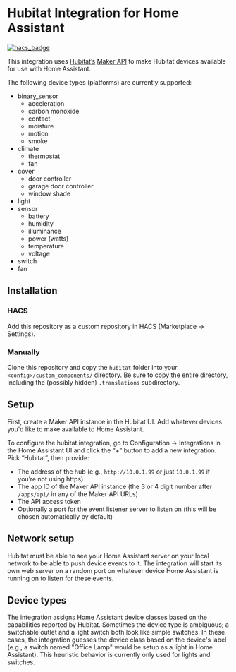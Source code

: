 # Hubitat Integration for Home Assistant

[![hacs_badge](https://img.shields.io/badge/HACS-Custom-orange.svg)](https://github.com/custom-components/hacs)

This integration uses [Hubitat’s](hubitat.com) [Maker API](https://docs.hubitat.com/index.php?title=Hubitat™_Maker_API) to make Hubitat devices available for use with Home Assistant.

The following device types (platforms) are currently supported:

- binary_sensor
  - acceleration
  - carbon monoxide
  - contact
  - moisture
  - motion
  - smoke
- climate
  - thermostat
  - fan
- cover
  - door controller
  - garage door controller
  - window shade
- light
- sensor
  - battery
  - humidity
  - illuminance
  - power (watts)
  - temperature
  - voltage
- switch
- fan

## Installation

### HACS

Add this repository as a custom repository in HACS (Marketplace -> Settings).

### Manually

Clone this repository and copy the `hubitat` folder into your `<config>/custom_components/` directory. Be sure to copy the entire directory, including the (possibly hidden) `.translations` subdirectory.

## Setup

First, create a Maker API instance in the Hubitat UI. Add whatever devices you'd like to make available to Home Assistant.

To configure the hubitat integration, go to Configuration -> Integrations in the Home Assistant UI and click the “+” button to add a new integration. Pick “Hubitat”, then provide:

- The address of the hub (e.g., `http://10.0.1.99` or just `10.0.1.99` if you’re not using https)
- The app ID of the Maker API instance (the 3 or 4 digit number after `/apps/api/` in any of the Maker API URLs)
- The API access token
- Optionally a port for the event listener server to listen on (this will be chosen automatically by default)

## Network setup

Hubitat must be able to see your Home Assistant server on your local network to be able to push device events to it. The integration will start its own web server on a random port on whatever device Home Assistant is running on to listen for these events.

## Device types

The integration assigns Home Assistant device classes based on the capabilities reported by Hubitat. Sometimes the device type is ambiguous; a switchable outlet and a light switch both look like simple switches. In these cases, the
integration guesses the device class based on the device's label (e.g., a switch named "Office Lamp" would be setup as a light in Home Assistant). This heuristic behavior is currently only used for lights and switches.
